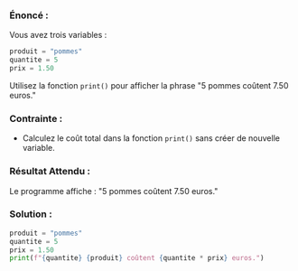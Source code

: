 
### Énoncé :

Vous avez trois variables : 
```python
produit = "pommes"
quantite = 5
prix = 1.50
```
Utilisez la fonction `print()` pour afficher la phrase "5 pommes coûtent 7.50 euros."

### Contrainte :

- Calculez le coût total dans la fonction `print()` sans créer de nouvelle variable.

### Résultat Attendu :

Le programme affiche : "5 pommes coûtent 7.50 euros."

### Solution :

```python
produit = "pommes"
quantite = 5
prix = 1.50
print(f"{quantite} {produit} coûtent {quantite * prix} euros.")
```
